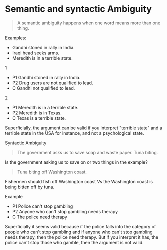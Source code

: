 # Semantic and syntactic Ambiguity

> A semantic ambiguity happens when one word means more than one thing.

Examples:

- Gandhi stoned in rally in India.
- Iraqi head seeks arms.
- Meredith is in a terrible state.

1
- P1 Gandhi stoned in rally in India.
- P2 Drug users are not qualified to lead.
- C Gandhi not qualified to lead.

2
- P1 Meredith is in a terrible state.
- P2 Meredith is in Texas.
- C Texas is a terrible state.

Superficially, the argument can be valid if you interpret "terrible state" and a terrible state in the USA for instance, and not a psychological state.

Syntactic Ambiguity


> The government asks us to save soap and waste paper.
Tuna biting.

Is the government asking us to save on or two things in the example?

> Tuna biting off Washington coast.

Fishermen should fish off Washington coast Vs the Washington coast is being bitten off by tuna.

Example
- P1 Police can't stop gambling
- P2 Anyone who can't stop gambling needs therapy
- C The police need therapy

Superficially it seems valid because if the police falls into the category of people who can't stop gambling and if anyone who can't stop gambling needs therapy, then the police need therapy. But if you interpret it has, the police can't stop those who gamble, then the argument is not valid.

